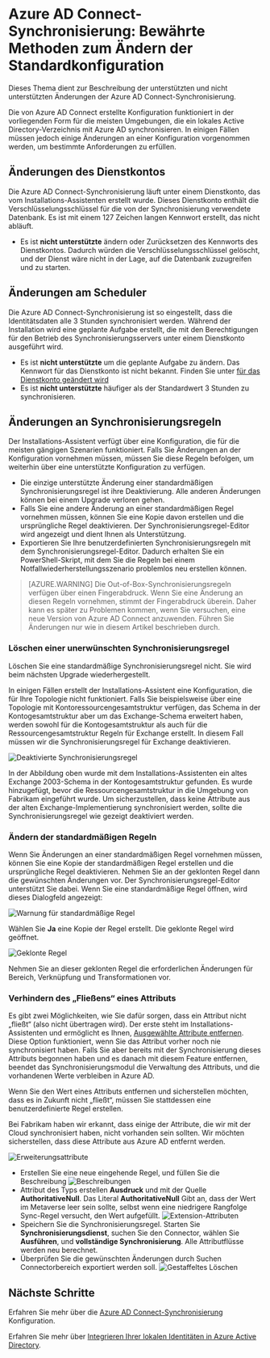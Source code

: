 <properties
    pageTitle="Azure AD Connect-Synchronisierung: Bewährte Methoden zum Ändern der Standardkonfiguration | Microsoft Azure"
    description="Stellt bewährte Methoden zum Ändern der Standardkonfiguration der Azure AD Connect-Synchronisierung vor."
    services="active-directory"
    documentationCenter=""
    authors="andkjell"
    manager="stevenpo"
    editor=""/>

<tags
    ms.service="active-directory"
    ms.workload="identity"
    ms.tgt_pltfrm="na"
    ms.devlang="na"
    ms.topic="article"
    ms.date="11/11/2015"
    ms.author="markusvi;andkjell"/>


# Azure AD Connect-Synchronisierung: Bewährte Methoden zum Ändern der Standardkonfiguration

Dieses Thema dient zur Beschreibung der unterstützten und nicht unterstützten Änderungen der Azure AD Connect-Synchronisierung.

Die von Azure AD Connect erstellte Konfiguration funktioniert in der vorliegenden Form für die meisten Umgebungen, die ein lokales Active Directory-Verzeichnis mit Azure AD synchronisieren. In einigen Fällen müssen jedoch einige Änderungen an einer Konfiguration vorgenommen werden, um bestimmte Anforderungen zu erfüllen.

## Änderungen des Dienstkontos
Die Azure AD Connect-Synchronisierung läuft unter einem Dienstkonto, das vom Installations-Assistenten erstellt wurde. Dieses Dienstkonto enthält die Verschlüsselungsschlüssel für die von der Synchronisierung verwendete Datenbank. Es ist mit einem 127 Zeichen langen Kennwort erstellt, das nicht abläuft.

- Es ist **nicht unterstützte** ändern oder Zurücksetzen des Kennworts des Dienstkontos. Dadurch würden die Verschlüsselungsschlüssel gelöscht, und der Dienst wäre nicht in der Lage, auf die Datenbank zuzugreifen und zu starten.

## Änderungen am Scheduler
Die Azure AD Connect-Synchronisierung ist so eingestellt, dass die Identitätsdaten alle 3 Stunden synchronisiert werden. Während der Installation wird eine geplante Aufgabe erstellt, die mit den Berechtigungen für den Betrieb des Synchronisierungsservers unter einem Dienstkonto ausgeführt wird.

- Es ist **nicht unterstützte** um die geplante Aufgabe zu ändern. Das Kennwort für das Dienstkonto ist nicht bekannt. Finden Sie unter [für das Dienstkonto geändert wird](#changes-to-the-service-account)
- Es ist **nicht unterstützte** häufiger als der Standardwert 3 Stunden zu synchronisieren.

## Änderungen an Synchronisierungsregeln

Der Installations-Assistent verfügt über eine Konfiguration, die für die meisten gängigen Szenarien funktioniert. Falls Sie Änderungen an der Konfiguration vornehmen müssen, müssen Sie diese Regeln befolgen, um weiterhin über eine unterstützte Konfiguration zu verfügen.

- Die einzige unterstützte Änderung einer standardmäßigen Synchronisierungsregel ist ihre Deaktivierung. Alle anderen Änderungen können bei einem Upgrade verloren gehen.
- Falls Sie eine andere Änderung an einer standardmäßigen Regel vornehmen müssen, können Sie eine Kopie davon erstellen und die ursprüngliche Regel deaktivieren. Der Synchronisierungsregel-Editor wird angezeigt und dient Ihnen als Unterstützung.
- Exportieren Sie Ihre benutzerdefinierten Synchronisierungsregeln mit dem Synchronisierungsregel-Editor. Dadurch erhalten Sie ein PowerShell-Skript, mit dem Sie die Regeln bei einem Notfallwiederherstellungsszenario problemlos neu erstellen können.

>[AZURE.WARNING] Die Out-of-Box-Synchronisierungsregeln verfügen über einen Fingerabdruck. Wenn Sie eine Änderung an diesen Regeln vornehmen, stimmt der Fingerabdruck überein. Daher kann es später zu Problemen kommen, wenn Sie versuchen, eine neue Version von Azure AD Connect anzuwenden. Führen Sie Änderungen nur wie in diesem Artikel beschrieben durch.

### Löschen einer unerwünschten Synchronisierungsregel
Löschen Sie eine standardmäßige Synchronisierungsregel nicht. Sie wird beim nächsten Upgrade wiederhergestellt.

In einigen Fällen erstellt der Installations-Assistent eine Konfiguration, die für Ihre Topologie nicht funktioniert. Falls Sie beispielsweise über eine Topologie mit Kontoressourcengesamtstruktur verfügen, das Schema in der Kontogesamtstruktur aber um das Exchange-Schema erweitert haben, werden sowohl für die Kontogesamtstruktur als auch für die Ressourcengesamtstruktur Regeln für Exchange erstellt. In diesem Fall müssen wir die Synchronisierungsregel für Exchange deaktivieren.

![Deaktivierte Synchronisierungsregel](./media/active-directory-aadconnectsync-best-practices-changing-default-configuration/exchangedisabledrule.png)

In der Abbildung oben wurde mit dem Installations-Assistenten ein altes Exchange 2003-Schema in der Kontogesamtstruktur gefunden. Es wurde hinzugefügt, bevor die Ressourcengesamtstruktur in die Umgebung von Fabrikam eingeführt wurde. Um sicherzustellen, dass keine Attribute aus der alten Exchange-Implementierung synchronisiert werden, sollte die Synchronisierungsregel wie gezeigt deaktiviert werden.

### Ändern der standardmäßigen Regeln
Wenn Sie Änderungen an einer standardmäßigen Regel vornehmen müssen, können Sie eine Kopie der standardmäßigen Regel erstellen und die ursprüngliche Regel deaktivieren. Nehmen Sie an der geklonten Regel dann die gewünschten Änderungen vor. Der Synchronisierungsregel-Editor unterstützt Sie dabei. Wenn Sie eine standardmäßige Regel öffnen, wird dieses Dialogfeld angezeigt:

![Warnung für standardmäßige Regel](./media/active-directory-aadconnectsync-best-practices-changing-default-configuration/warningoutofboxrule.png)

Wählen Sie **Ja** eine Kopie der Regel erstellt. Die geklonte Regel wird geöffnet.

![Geklonte Regel](./media/active-directory-aadconnectsync-best-practices-changing-default-configuration/clonedrule.png)

Nehmen Sie an dieser geklonten Regel die erforderlichen Änderungen für Bereich, Verknüpfung und Transformationen vor.

### Verhindern des „Fließens“ eines Attributs
Es gibt zwei Möglichkeiten, wie Sie dafür sorgen, dass ein Attribut nicht „fließt“ (also nicht übertragen wird). Der erste steht im Installations-Assistenten und ermöglicht es Ihnen, [Ausgewählte Attribute entfernen](active-directory-aadconnect-get-started-custom.md#azure-ad-app-and-attribute-filtering). Diese Option funktioniert, wenn Sie das Attribut vorher noch nie synchronisiert haben. Falls Sie aber bereits mit der Synchronisierung dieses Attributs begonnen haben und es danach mit diesem Feature entfernen, beendet das Synchronisierungsmodul die Verwaltung des Attributs, und die vorhandenen Werte verbleiben in Azure AD.

Wenn Sie den Wert eines Attributs entfernen und sicherstellen möchten, dass es in Zukunft nicht „fließt“, müssen Sie stattdessen eine benutzerdefinierte Regel erstellen.

Bei Fabrikam haben wir erkannt, dass einige der Attribute, die wir mit der Cloud synchronisiert haben, nicht vorhanden sein sollten. Wir möchten sicherstellen, dass diese Attribute aus Azure AD entfernt werden.

![Erweiterungsattribute](./media/active-directory-aadconnectsync-best-practices-changing-default-configuration/badextensionattribute.png)

- Erstellen Sie eine neue eingehende Regel, und füllen Sie die Beschreibung
![Beschreibungen](./media/active-directory-aadconnectsync-best-practices-changing-default-configuration/syncruledescription.png)
- Attribut des Typs erstellen **Ausdruck** und mit der Quelle **AuthoritativeNull**. Das Literal **AuthoritativeNull** Gibt an, dass der Wert im Metaverse leer sein sollte, selbst wenn eine niedrigere Rangfolge Sync-Regel versucht, den Wert aufgefüllt.
![Extension-Attributen](./media/active-directory-aadconnectsync-best-practices-changing-default-configuration/syncruletransformations.png)
- Speichern Sie die Synchronisierungsregel. Starten Sie **Synchronisierungsdienst**, suchen Sie den Connector, wählen Sie **Ausführen**, und **vollständige Synchronisierung**. Alle Attributflüsse werden neu berechnet.
- Überprüfen Sie die gewünschten Änderungen durch Suchen Connectorbereich exportiert werden soll.
![Gestaffeltes Löschen](./media/active-directory-aadconnectsync-best-practices-changing-default-configuration/deletetobeexported.png)

## Nächste Schritte
Erfahren Sie mehr über die [Azure AD Connect-Synchronisierung](active-directory-aadconnectsync-whatis.md) Konfiguration.

Erfahren Sie mehr über [Integrieren Ihrer lokalen Identitäten in Azure Active Directory](active-directory-aadconnect.md).


